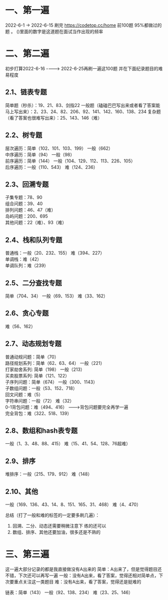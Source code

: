 # 一、第一遍
2022-6-1 -> 2022-6-15  刷完 https://codetop.cc/home 前100题  95%都做过的题 。 ()里面的数字是这道题在面试当作出现的频率


# 二、第二遍
初步打算2022-6-16  ---->   2022-6-25再刷一遍这100题 并在下面纪录题目的难易程度  

## 2.1、链表专题     
简单题（秒杀）：19、21、83、剑指22
一般题（磕磕巴巴写出来或者看了答案能马上写出来）：2、23、24、82、206、92、141、142、160、138、234
复杂题（看了答案也很难写出来）：25、143、146（难）      


## 2.2、树专题      
层次遍历：简单（102、101、103、199）  一般（662）          
中序遍历：简单（94）  一般（98）        
前序遍历：简单（144） 一般（104、129、112、113、226、105）        
后序遍历：一般（110、543）  难（124、236）      


## 2.3、回溯专题     
子集专题：78、90     
组合问题：39、40      
排列问题：46、47（难）      
岛屿问题：200、695      
其他问题：22（难）、93（难）     


## 2.4、栈和队列专题     
普通栈：一般（20、232、155） 难（394、227）       
单调栈：难（42）    
单调队列：难（239）    


## 2.5、二分查找专题
简单（704、34） 一般（69、153）  难（33、162）


## 2.6、贪心专题
难（56、162）


## 2.7、动态规划专题
普通动规问题：简单（70）   
路径规划系列：简单（62、63、64）  一般（221）    
打家劫舍系列: 简单（198） 一般（213）    
买卖股票系列: 简单（121、122）     
子序列问题：简单（674） 一般（300、1143）    
子数组问题：一般（53、152、718）    
回文问题：难（5）    
字符串问题：一般（72） 难（32）    
0-1背包问题：难（494、416）   --->背包问题要完全再学一遍     
完全背包：难（322、518、139）    


## 2.8、数组和hash表专题
一般（1、3、48、88、415） 难（15、41、54、128、76超难）

## 2.9、排序
堆排序：一般（215、179、912） 难（148）

## 2.10、其他
一般（169、136、43、14、8、151、165、31、468）  难（4、470）

总结（打了一般和难的标签的一定要多刷几遍）：   
1. 回溯、二分、动态还需要稍微注意下  练的还可以    
2. 数组、排序、其他还要加油，很多还是不熟的   

# 三、第三遍
这一遍大部分记录的都是我直接做没有A出来的
简单：A出来了，但是觉得题目还不错，下次还可以再写一遍
一般：没有A出来，看了答案，觉得还相对简单点，下次要重点关注这一类题目
难：没有A出来，看了答案，觉得还是挺难的

链表：简单（143）   一般（92、138、234）   难（23、25、146）

